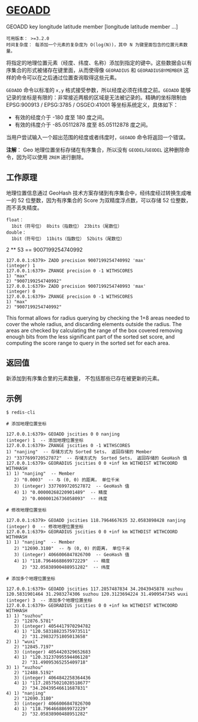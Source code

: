 # [GEOADD](https://redis.io/commands/geoadd)

GEOADD key longitude latitude member [longitude latitude member ...]

```
可用版本： >=3.2.0
时间复杂度： 每添加一个元素的复杂度为 O(log(N))，其中 N 为键里面包含的位置元素数量。
```

将指定的地理位置元素（经度、纬度、名称）添加到指定的键中。这些数据会以有序集合的形式被储存在键里面，从而使得像 ``GEORADIUS`` 和 ``GEORADIUSBYMEMBER`` 这样的命令可以在之后通过位置查询取得这些元素。

``GEOADD`` 命令以标准的 ``x,y`` 格式接受参数，所以经度必须在纬度之前。``GEOADD`` 能够记录的坐标是有限的：非常接近两极的区域是无法被记录的。精确的坐标限制由 EPSG:900913 / EPSG:3785 / OSGEO:41001 等坐标系统定义，具体如下：

* 有效的经度介于 -180 度至 180 度之间。
* 有效的纬度介于 -85.05112878 度至 85.05112878 度之间。

当用户尝试输入一个超出范围的经度或者纬度时，``GEOADD`` 命令将返回一个错误。

**注解**： Geo 地理位置坐标存储在有序集合，所以没有 ``GEODEL``/``GEODEL`` 这种删除命令，因为可以使用 ``ZREM`` 进行删除。

## 工作原理

地理位置信息通过 GeoHash 技术方案存储到有序集合中，经纬度经过转换生成唯一的 52 位整数，因为有序集合的 Score 为双精度浮点数，可以存储 52 位整数，而不丢失精度。

```
float：
  1bit（符号位） 8bits（指数位） 23bits（尾数位）
double：
  1bit（符号位） 11bits（指数位） 52bits（尾数位）
```

2 ** 53 == 9007199254740992

```shell
127.0.0.1:6379> ZADD precision 9007199254740992 'max'
(integer) 1
127.0.0.1:6379> ZRANGE precision 0 -1 WITHSCORES
1) "max"
2) "9007199254740992"
127.0.0.1:6379> ZADD precision 9007199254740993 'max'
(integer) 0
127.0.0.1:6379> ZRANGE precision 0 -1 WITHSCORES
1) "max"
2) "9007199254740992"
```

This format allows for radius querying by checking the 1+8 areas needed to cover the whole radius, and discarding elements outside the radius. The areas are checked by calculating the range of the box covered removing enough bits from the less significant part of the sorted set score, and computing the score range to query in the sorted set for each area.

## 返回值

新添加到有序集合里的元素数量， 不包括那些已存在被更新的元素。

## 示例

```shell
$ redis-cli

# 添加地理位置坐标

127.0.0.1:6379> GEOADD jscities 0 0 nanjing
(integer) 1  -- 添加地理位置坐标
127.0.0.1:6379> ZRANGE jscities 0 -1 WITHSCORES
1) "nanjing"  -- 存储方式为 Sorted Sets， 返回存储的 Member
2) "3377699720527872"  -- 存储方式为　Sorted Sets， 返回存储的 GeoHash 值
127.0.0.1:6379> GEORADIUS jscities 0 0 +inf km WITHDIST WITHCOORD WITHHASH
1) 1) "nanjing"  -- Member
   2) "0.0003"  -- 与 (0, 0) 的距离， 单位千米
   3) (integer) 3377699720527872  -- GeoHash 值
   4) 1) "0.00000268220901489"  -- 精度
      2) "0.00000126736058093"  -- 纬度

# 修改地理位置坐标

127.0.0.1:6379> GEOADD jscities 118.7964667635 32.0583898428 nanjing
(integer) 0  -- 修改地理位置坐标
127.0.0.1:6379> GEORADIUS jscities 0 0 +inf km WITHDIST WITHCOORD WITHHASH
1) 1) "nanjing"  -- Member
   2) "12690.3180"  -- 与 (0, 0) 的距离， 单位千米
   3) (integer) 4066006847826700  -- GeoHash 值
   4) 1) "118.7964668869972229"  -- 精度
      2) "32.05838900488951282"  -- 纬度

# 添加多个地理位置坐标

127.0.0.1:6379> GEOADD jscities 117.2857487834 34.2043945878 xuzhou 120.5831901464 31.2983274306 suzhou 120.3123694224 31.4909547345 wuxi
(integer) 3  -- 添加多个地理位置坐标
127.0.0.1:6379> GEORADIUS jscities 0 0 +inf km WITHDIST WITHCOORD WITHHASH
1) 1) "suzhou"
   2) "12876.5781"
   3) (integer) 4054417970294782
   4) 1) "120.58318823575973511"
      2) "31.29832751805013658"
2) 1) "wuxi"
   2) "12845.7197"
   3) (integer) 4054420329652683
   4) 1) "120.31237095594406128"
      2) "31.49095365255409718"
3) 1) "xuzhou"
   2) "12488.5192"
   3) (integer) 4064842258364436
   4) 1) "117.28575021028518677"
      2) "34.20439546611687831"
4) 1) "nanjing"
   2) "12690.3180"
   3) (integer) 4066006847826700
   4) 1) "118.7964668869972229"
      2) "32.05838900488951282"
```

